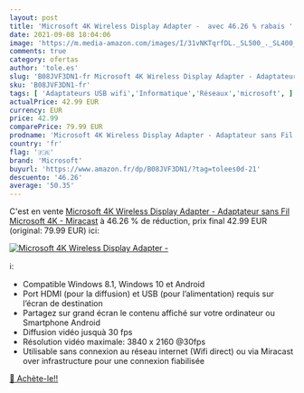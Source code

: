 ```yaml
---
layout: post
title: 'Microsoft 4K Wireless Display Adapter -  avec 46.26 % rabais '
date: 2021-09-08 18:04:06
image: 'https://m.media-amazon.com/images/I/31vNKTqrfDL._SL500_._SL400_.jpg'
comments: true
category: ofertas
author: 'tole.es'
slug: 'B08JVF3DN1-fr Microsoft 4K Wireless Display Adapter - Adaptateur sans...'
sku: 'B08JVF3DN1-fr'
tags: [ 'Adaptateurs USB wifi','Informatique','Réseaux','microsoft', ]
actualPrice: 42.99 EUR
currency: EUR
price: 42.99
comparePrice: 79.99 EUR
prodname: 'Microsoft 4K Wireless Display Adapter - Adaptateur sans Fil Microsoft 4K - Miracast'
country: 'fr'
flag: '🇫🇷'
brand: 'Microsoft'
buyurl: 'https://www.amazon.fr/dp/B08JVF3DN1/?tag=tolees0d-21'
descuento: '46.26'
average: '50.35'
---
```


C'est en vente [Microsoft 4K Wireless Display Adapter - Adaptateur sans Fil Microsoft 4K - Miracast](https://www.amazon.fr/dp/B08JVF3DN1/?tag=tolees0d-21)  à  46.26 % de réduction, prix final  42.99 EUR (original: 79.99 EUR) ici:

[![Microsoft 4K Wireless Display Adapter - ](https://m.media-amazon.com/images/I/31vNKTqrfDL._SL500_._SL400_.jpg)](https://www.amazon.fr/dp/B08JVF3DN1/?tag=tolees0d-21)

ℹ️:

- Compatible Windows 8.1, Windows 10 et Android
- Port HDMI (pour la diffusion) et USB (pour l’alimentation) requis sur l’écran de destination
- Partagez sur grand écran le contenu affiché sur votre ordinateur ou Smartphone Android
- Diffusion vidéo jusquà 30 fps
- Résolution vidéo maximale: 3840 x 2160 @30fps
- Utilisable sans connexion au réseau internet (Wifi direct) ou via Miracast over infrastructure pour une connexion fiabilisée

[🛒 Achète-le!!](https://www.amazon.fr/dp/B08JVF3DN1/?tag=tolees0d-21)
